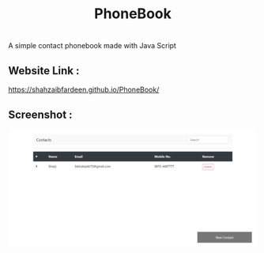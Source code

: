 # <h1 align="center"> PhoneBook <h1>
A simple contact phonebook made with Java Script


## Website Link :
https://shahzaibfardeen.github.io/PhoneBook/


## Screenshot :

 ![PhoneBook_Image](Phonebook.png)
